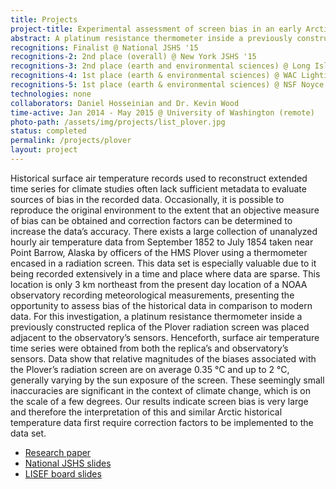 ```yaml
---
title: Projects
project-title: Experimental assessment of screen bias in an early Arctic air temperature time series
abstract: A platinum resistance thermometer inside a previously constructed replica of the HMS Plover's radiation screen was placed adjacent to sensors at the NOAA observatory in Point Barrow, Alaska. Henceforth, surface air temperature time series were obtained from both the replica’s and observatory’s sensors. Data show that relative magnitudes of the biases associated with the Plover’s radiation screen are on average 0.35 °C and up to 2 °C, generally varying by the sun exposure of the screen. 
recognitions: Finalist @ National JSHS '15
recognitions-2: 2nd place (overall) @ New York JSHS '15
recognitions-3: 2nd place (earth and environmental sciences) @ Long Island JSHS '15
recognitions-4: 1st place (earth & environmental sciences) @ WAC Lighting Foundation Science Fair '14
recognitions-5: 1st place (earth & environmental sciences) @ NSF Noyce Science Fair '14
technologies: none
collaborators: Daniel Hosseinian and Dr. Kevin Wood
time-active: Jan 2014 - May 2015 @ University of Washington (remote)
photo-path: /assets/img/projects/list_plover.jpg
status: completed
permalink: /projects/plover
layout: project
---
```


Historical surface air temperature records used to reconstruct extended time series for climate studies often lack sufficient metadata to evaluate sources of bias in the recorded data. Occasionally, it is possible to reproduce the original environment to the extent that an objective measure of bias can be obtained and correction factors can be determined to increase the data’s accuracy. There exists a large collection of unanalyzed hourly air temperature data from September 1852 to July 1854 taken near Point Barrow, Alaska by officers of the HMS Plover using a thermometer encased in a radiation screen. This data set is especially valuable due to it being recorded extensively in a time and place where data are sparse. This location is only 3 km northeast from the present day location of a NOAA observatory recording meteorological measurements, presenting the opportunity to assess bias of the historical data in comparison to modern data. For this investigation, a platinum resistance thermometer inside a previously constructed replica of the Plover radiation screen was placed adjacent to the observatory’s sensors. Henceforth, surface air temperature time series were obtained from both the replica’s and observatory’s sensors. Data show that relative magnitudes of the biases associated with the Plover’s radiation screen are on average 0.35 °C and up to 2 °C, generally varying by the sun exposure of the screen. These seemingly small inaccuracies are significant in the context of climate change, which is on the scale of a few degrees. Our results indicate screen bias is very large and therefore the interpretation of this and similar Arctic historical temperature data first require correction factors to be implemented to the data set.

* <i class="fa fa-file-pdf-o" aria-hidden="true"></i> [Research paper](/assets/doc/bak_jason_plover.pdf)
* <i class="fa fa-file-pdf-o" aria-hidden="true"></i> [National JSHS slides](/assets/doc/bak_jason_JSHS_plover.pdf)
* <i class="fa fa-file-pdf-o" aria-hidden="true"></i> [LISEF board slides](/assets/doc/bak_jason_LISEF_plover.pdf)

[kevin]: http://jisao.washington.edu/press/staffspotlights/wood